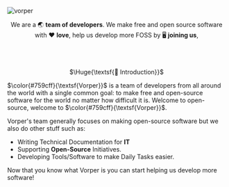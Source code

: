 ![vorper](https://github.com/user-attachments/assets/6981e1c0-7aab-49d4-99ce-f394917a576b)

<p align="center">
  We are a 🌏 <b>team of developers</b>.
  We make free and open source software with ❤️ <b>love</b>,
  help us develop more FOSS by 🖥️ <b>joining us</b>,
</p>

<br></br>

<p align="center">
  $\Huge{\textsf{👋 Introduction}}$
</p>

$\color{#759cff}{\textsf{Vorper}}$ is a team of developers from all around the world with a single common goal: to make free and open-source software for the world no matter how difficult it is. Welcome to open-source, welcome to $\color{#759cff}{\textsf{Vorper}}$.

Vorper's team generally focuses on making open-source software but we also do other stuff such as:
* Writing Technical Documentation for **IT**
* Supporting **Open-Source** Initiatives.
* Developing Tools/Software to make Daily Tasks easier.

Now that you know what Vorper is you can start helping us develop more software!

